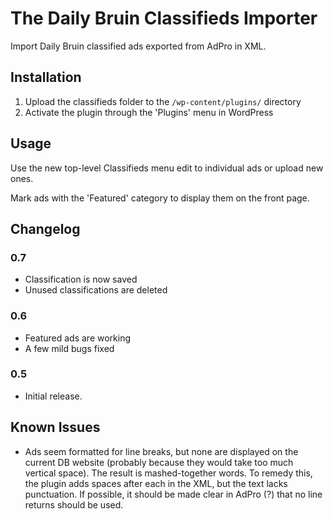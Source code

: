 # The Daily Bruin Classifieds Importer

Import Daily Bruin classified ads exported from AdPro in XML.

## Installation

1. Upload the classifieds folder to the `/wp-content/plugins/` directory
2. Activate the plugin through the 'Plugins' menu in WordPress

## Usage

Use the new top-level Classifieds menu edit to individual ads or upload new ones.

Mark ads with the 'Featured' category to display them on the front page.

## Changelog

### 0.7
* Classification is now saved
* Unused classifications are deleted

### 0.6
* Featured ads are working
* A few mild bugs fixed

### 0.5 #
* Initial release.

## Known Issues

*	Ads seem formatted for line breaks, but none are displayed on the current DB website (probably because they would take too much vertical space). The result is mashed-together words. To remedy this, the plugin adds spaces after each <paragraph> in the XML, but the text lacks punctuation. If possible, it should be made clear in AdPro (?) that no line returns should be used. 

